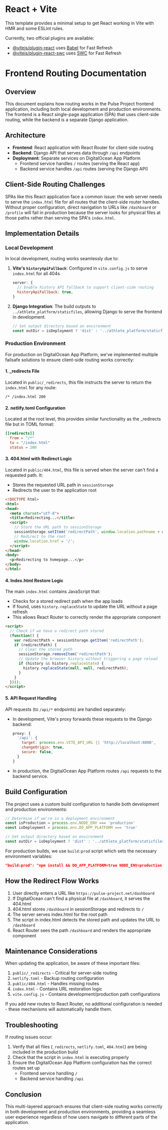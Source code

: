 # React + Vite

This template provides a minimal setup to get React working in Vite with HMR and some ESLint rules.

Currently, two official plugins are available:

- [@vitejs/plugin-react](https://github.com/vitejs/vite-plugin-react/blob/main/packages/plugin-react/README.md) uses [Babel](https://babeljs.io/) for Fast Refresh
- [@vitejs/plugin-react-swc](https://github.com/vitejs/vite-plugin-react-swc) uses [SWC](https://swc.rs/) for Fast Refresh

# Frontend Routing Documentation

## Overview

This document explains how routing works in the Pulse Project frontend application, including both local development and production environments. The frontend is a React single-page application (SPA) that uses client-side routing, while the backend is a separate Django application.

## Architecture

- **Frontend**: React application with React Router for client-side routing
- **Backend**: Django API that serves data through `/api` endpoints
- **Deployment**: Separate services on DigitalOcean App Platform
  - Frontend service handles `/` routes (serving the React app)
  - Backend service handles `/api` routes (serving the Django API)

## Client-Side Routing Challenges

SPAs like this React application face a common issue: the web server needs to serve the `index.html` file for all routes that the client-side router handles. Without proper configuration, direct navigation to URLs like `/dashboard` or `/profile` will fail in production because the server looks for physical files at those paths rather than serving the SPA's `index.html`.

## Implementation Details

### Local Development

In local development, routing works seamlessly due to:

1. **Vite's `historyApiFallback`**: Configured in `vite.config.js` to serve `index.html` for all 404s
   ```javascript
   server: {
     // Enable history API fallback to support client-side routing
     historyApiFallback: true,
   }
   ```

2. **Django Integration**: The build outputs to `../athlete_platform/staticfiles`, allowing Django to serve the frontend in development.
   ```javascript
   // Set output directory based on environment
   const outDir = isDeployment ? 'dist' : '../athlete_platform/staticfiles'
   ```

### Production Environment

For production on DigitalOcean App Platform, we've implemented multiple failsafe solutions to ensure client-side routing works correctly:

#### 1. _redirects File

Located in `public/_redirects`, this file instructs the server to return the `index.html` for any route:

```
/* /index.html 200
```

#### 2. netlify.toml Configuration

Located at the root level, this provides similar functionality as the _redirects file but in TOML format:

```toml
[[redirects]]
  from = "/*"
  to = "/index.html"
  status = 200
```

#### 3. 404.html with Redirect Logic

Located in `public/404.html`, this file is served when the server can't find a requested path. It:
- Stores the requested URL path in `sessionStorage`
- Redirects the user to the application root

```html
<!DOCTYPE html>
<html>
<head>
  <meta charset="utf-8">
  <title>Redirecting...</title>
  <script>
    // Store the URL path to sessionStorage
    sessionStorage.setItem('redirectPath', window.location.pathname + window.location.search);
    // Redirect to the root
    window.location.href = '/';
  </script>
</head>
<body>
  <p>Redirecting to homepage...</p>
</body>
</html>
```

#### 4. Index.html Restore Logic

The main `index.html` contains JavaScript that:
- Checks for a stored redirect path when the app loads
- If found, uses `history.replaceState` to update the URL without a page refresh
- This allows React Router to correctly render the appropriate component

```html
<script>
  // Check if we have a redirect path stored
  (function() {
    var redirectPath = sessionStorage.getItem('redirectPath');
    if (redirectPath) {
      // Clear the stored path
      sessionStorage.removeItem('redirectPath');
      // Update the browser history without triggering a page reload
      if (history && history.replaceState) {
        history.replaceState(null, null, redirectPath);
      }
    }
  })();
</script>
```

#### 5. API Request Handling

API requests (to `/api/*` endpoints) are handled separately:

- In development, Vite's proxy forwards these requests to the Django backend:
  ```javascript
  proxy: {
    '/api': {
      target: process.env.VITE_API_URL || 'http://localhost:8000',
      changeOrigin: true,
      secure: false,
    }
  }
  ```

- In production, the DigitalOcean App Platform routes `/api` requests to the backend service.

## Build Configuration

The project uses a custom build configuration to handle both development and production environments:

```javascript
// Determine if we're in a deployment environment
const isProduction = process.env.NODE_ENV === 'production'
const isDeployment = process.env.DO_APP_PLATFORM === 'true'

// Set output directory based on environment
const outDir = isDeployment ? 'dist' : '../athlete_platform/staticfiles'
```

For production builds, we use `build:prod` script which sets the necessary environment variables:

```json
"build:prod": "npm install && DO_APP_PLATFORM=true NODE_ENV=production vite build"
```

## How the Redirect Flow Works

1. User directly enters a URL like `https://pulse-project.net/dashboard`
2. If DigitalOcean can't find a physical file at `/dashboard`, it serves the 404.html
3. 404.html stores `/dashboard` in sessionStorage and redirects to `/`
4. The server serves index.html for the root path
5. The script in index.html detects the stored path and updates the URL to `/dashboard`
6. React Router sees the path `/dashboard` and renders the appropriate component

## Maintenance Considerations

When updating the application, be aware of these important files:

1. `public/_redirects` - Critical for server-side routing
2. `netlify.toml` - Backup routing configuration
3. `public/404.html` - Handles missing routes
4. `index.html` - Contains URL restoration logic
5. `vite.config.js` - Contains development/production path configurations

If you add new routes to React Router, no additional configuration is needed - these mechanisms will automatically handle them.

## Troubleshooting

If routing issues occur:

1. Verify that all files (`_redirects`, `netlify.toml`, `404.html`) are being included in the production build
2. Check that the script in `index.html` is executing properly
3. Ensure the DigitalOcean App Platform configuration has the correct routes set up
   - Frontend service handling `/`
   - Backend service handling `/api`

## Conclusion

This multi-layered approach ensures that client-side routing works correctly in both development and production environments, providing a seamless user experience regardless of how users navigate to different parts of the application.
